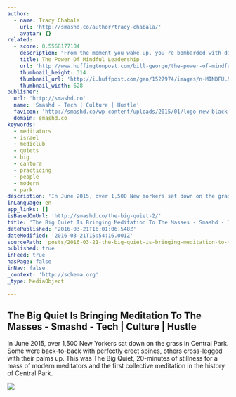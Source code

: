 ```yaml
---
author:
  - name: Tracy Chabala
    url: 'http://smashd.co/author/tracy-chabala/'
    avatar: {}
related:
  - score: 0.5568177104
    description: "From the moment you wake up, you're bombarded with distractions. Emails clog your inbox, requests pile up, and notifications flicker in the background. Within moments your attention is scattered. Given the realities of today's 24/7 world, how do great leaders slow down and focus in order to make thoughtful decisions?"
    title: The Power Of Mindful Leadership
    url: 'http://www.huffingtonpost.com/bill-george/the-power-of-mindful-lead_b_7878482.html'
    thumbnail_height: 314
    thumbnail_url: 'http://i.huffpost.com/gen/1527974/images/n-MINDFULNESS-PRACTICE-628x314.jpg'
    thumbnail_width: 628
publisher:
  url: 'http://smashd.co'
  name: 'Smashd - Tech | Culture | Hustle'
  favicon: 'http://smashd.co/wp-content/uploads/2015/01/logo-new-black-fav.png'
  domain: smashd.co
keywords:
  - meditators
  - israel
  - mediclub
  - quiets
  - big
  - cantora
  - practicing
  - people
  - modern
  - park
description: 'In June 2015, over 1,500 New Yorkers sat down on the grass in Central Park. Some were back-to-back with perfectly erect spines, others cross-legged with their palms up. This was The Big Quiet, 20-minutes of stillness for a mass of modern meditators and the first collective meditation in the history of Central Park.'
inLanguage: en
app_links: []
isBasedOnUrl: 'http://smashd.co/the-big-quiet-2/'
title: 'The Big Quiet Is Bringing Meditation To The Masses - Smashd - Tech | Culture | Hustle'
datePublished: '2016-03-21T16:01:06.548Z'
dateModified: '2016-03-21T15:54:16.001Z'
sourcePath: _posts/2016-03-21-the-big-quiet-is-bringing-meditation-to-the-masses-smashd.md
published: true
inFeed: true
hasPage: false
inNav: false
_context: 'http://schema.org'
_type: MediaObject

---
```

<article style=""><h1>The Big Quiet Is Bringing Meditation To The Masses - Smashd - Tech | Culture | Hustle</h1><p>In June 2015, over 1,500 New Yorkers sat down on the grass in Central Park. Some were back-to-back with perfectly erect spines, others cross-legged with their palms up. This was The Big Quiet, 20-minutes of stillness for a mass of modern meditators and the first collective meditation in the history of Central Park.</p><img src="http://smashd.co/wp-content/uploads/2016/03/CREDIT_Anna_Gianfrate_06_gianfrate_anna.jpg" /></article>